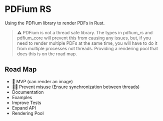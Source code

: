 # PDFium RS
Using the PDFium library to render PDFs in Rust.

> ⚠️ PDFium is not a thread safe library. The types in pdfium_rs and pdfium_core will prevent this from causing any issues, but, if you need to render multiple PDFs at the same time, you will have to do it from multiple processes not threads. Providing a rendering pool that does this is on the road map.

## Road Map

- 🚀 MVP (can render an image)
- 🤷‍♀️ Prevent misuse (Ensure synchronization between threads)
- Documentation
- Examples
- Improve Tests
- Expand API
- Rendering Pool
